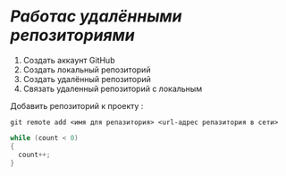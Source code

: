 # ***Работас удалёнными репозиториями***

1. Создать аккаунт GitHub
2. Создать локальный репозиторий
3. Создать удалённый репозиторий 
4. Связать удаленный репозиторий с локальным 

Добавить репозиторий к проекту :
```
git remote add <имя для репазитория> <url-адрес репазитория в сети>
```
```C#
while (count < 0)
{
  count++;
}
```
